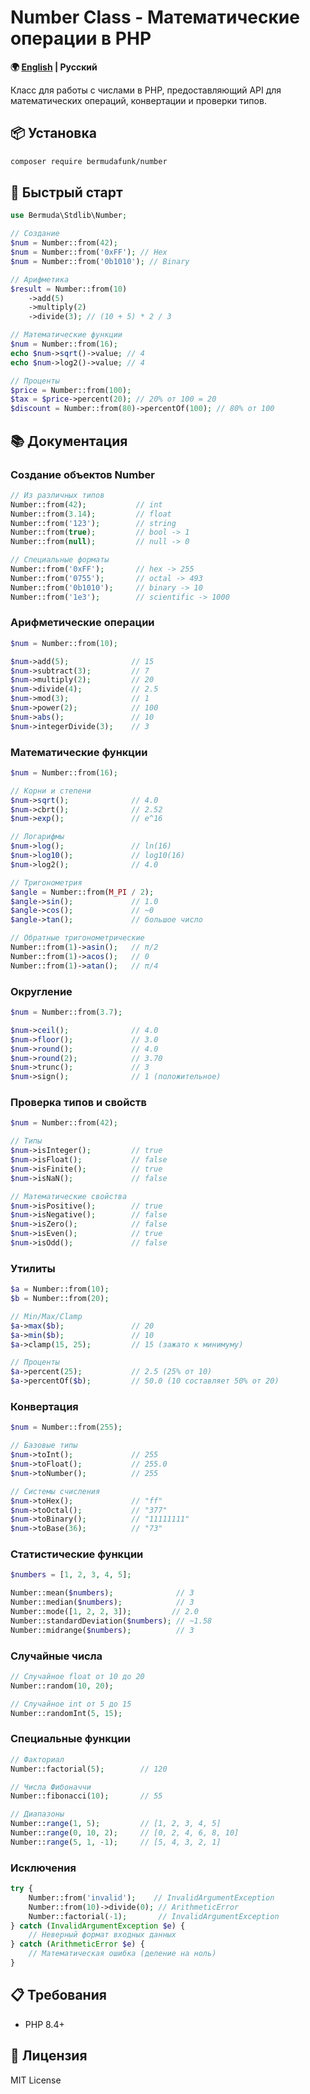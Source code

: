 # Number Class - Математические операции в PHP

**🌍 [English](README.en.md) | Русский**

Класс для работы с числами в PHP, предоставляющий API для математических операций, конвертации и проверки типов.

## 📦 Установка

```bash
composer require bermudafunk/number
```

## 🎯 Быстрый старт

```php
use Bermuda\Stdlib\Number;

// Создание
$num = Number::from(42);
$num = Number::from('0xFF'); // Hex
$num = Number::from('0b1010'); // Binary

// Арифметика
$result = Number::from(10)
    ->add(5)
    ->multiply(2)
    ->divide(3); // (10 + 5) * 2 / 3

// Математические функции
$num = Number::from(16);
echo $num->sqrt()->value; // 4
echo $num->log2()->value; // 4

// Проценты
$price = Number::from(100);
$tax = $price->percent(20); // 20% от 100 = 20
$discount = Number::from(80)->percentOf(100); // 80% от 100
```

## 📚 Документация

### Создание объектов Number

```php
// Из различных типов
Number::from(42);           // int
Number::from(3.14);         // float
Number::from('123');        // string
Number::from(true);         // bool -> 1
Number::from(null);         // null -> 0

// Специальные форматы
Number::from('0xFF');       // hex -> 255
Number::from('0755');       // octal -> 493
Number::from('0b1010');     // binary -> 10
Number::from('1e3');        // scientific -> 1000
```

### Арифметические операции

```php
$num = Number::from(10);

$num->add(5);              // 15
$num->subtract(3);         // 7
$num->multiply(2);         // 20
$num->divide(4);           // 2.5
$num->mod(3);              // 1
$num->power(2);            // 100
$num->abs();               // 10
$num->integerDivide(3);    // 3
```

### Математические функции

```php
$num = Number::from(16);

// Корни и степени
$num->sqrt();              // 4.0
$num->cbrt();              // 2.52
$num->exp();               // e^16

// Логарифмы
$num->log();               // ln(16)
$num->log10();             // log10(16)
$num->log2();              // 4.0

// Тригонометрия
$angle = Number::from(M_PI / 2);
$angle->sin();             // 1.0
$angle->cos();             // ~0
$angle->tan();             // большое число

// Обратные тригонометрические
Number::from(1)->asin();   // π/2
Number::from(1)->acos();   // 0
Number::from(1)->atan();   // π/4
```

### Округление

```php
$num = Number::from(3.7);

$num->ceil();              // 4.0
$num->floor();             // 3.0
$num->round();             // 4.0
$num->round(2);            // 3.70
$num->trunc();             // 3
$num->sign();              // 1 (положительное)
```

### Проверка типов и свойств

```php
$num = Number::from(42);

// Типы
$num->isInteger();         // true
$num->isFloat();           // false
$num->isFinite();          // true
$num->isNaN();             // false

// Математические свойства
$num->isPositive();        // true
$num->isNegative();        // false
$num->isZero();            // false
$num->isEven();            // true
$num->isOdd();             // false
```

### Утилиты

```php
$a = Number::from(10);
$b = Number::from(20);

// Min/Max/Clamp
$a->max($b);               // 20
$a->min($b);               // 10
$a->clamp(15, 25);         // 15 (зажато к минимуму)

// Проценты
$a->percent(25);           // 2.5 (25% от 10)
$a->percentOf($b);         // 50.0 (10 составляет 50% от 20)
```

### Конвертация

```php
$num = Number::from(255);

// Базовые типы
$num->toInt();             // 255
$num->toFloat();           // 255.0
$num->toNumber();          // 255

// Системы счисления
$num->toHex();             // "ff"
$num->toOctal();           // "377"
$num->toBinary();          // "11111111"
$num->toBase(36);          // "73"
```

### Статистические функции

```php
$numbers = [1, 2, 3, 4, 5];

Number::mean($numbers);              // 3
Number::median($numbers);            // 3
Number::mode([1, 2, 2, 3]);         // 2.0
Number::standardDeviation($numbers); // ~1.58
Number::midrange($numbers);          // 3
```

### Случайные числа

```php
// Случайное float от 10 до 20
Number::random(10, 20);

// Случайное int от 5 до 15
Number::randomInt(5, 15);
```

### Специальные функции

```php
// Факториал
Number::factorial(5);        // 120

// Числа Фибоначчи
Number::fibonacci(10);       // 55

// Диапазоны
Number::range(1, 5);         // [1, 2, 3, 4, 5]
Number::range(0, 10, 2);     // [0, 2, 4, 6, 8, 10]
Number::range(5, 1, -1);     // [5, 4, 3, 2, 1]
```

### Исключения

```php
try {
    Number::from('invalid');    // InvalidArgumentException
    Number::from(10)->divide(0); // ArithmeticError
    Number::factorial(-1);       // InvalidArgumentException
} catch (InvalidArgumentException $e) {
    // Неверный формат входных данных
} catch (ArithmeticError $e) {
    // Математическая ошибка (деление на ноль)
}
```

## 📋 Требования

- PHP 8.4+

## 📜 Лицензия

MIT License
